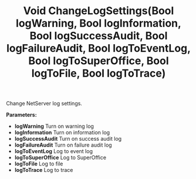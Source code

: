 ﻿---
uid: crmscript_ref_NSDiagnosticsAgent_ChangeLogSettings
title: Void ChangeLogSettings(Bool logWarning, Bool logInformation, Bool logSuccessAudit, Bool logFailureAudit, Bool logToEventLog, Bool logToSuperOffice, Bool logToFile, Bool logToTrace)
intellisense: NSDiagnosticsAgent.ChangeLogSettings
keywords: NSDiagnosticsAgent, ChangeLogSettings
so.topic: reference
---

Change NetServer log settings.

**Parameters:**
 - **logWarning** Turn on warning log
 - **logInformation** Turn on information log
 - **logSuccessAudit** Turn on success audit log
 - **logFailureAudit** Turn on failure audit log
 - **logToEventLog** Log to event log
 - **logToSuperOffice** Log to SuperOffice
 - **logToFile** Log to file
 - **logToTrace** Log to trace
